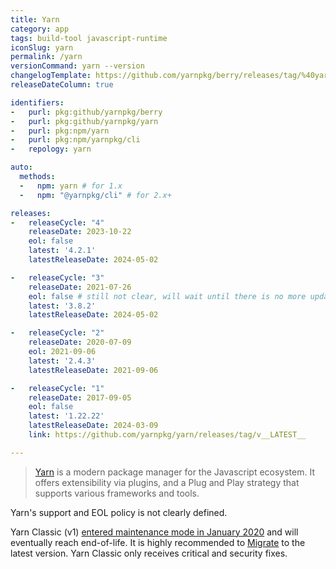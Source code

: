 ```yaml
---
title: Yarn
category: app
tags: build-tool javascript-runtime
iconSlug: yarn
permalink: /yarn
versionCommand: yarn --version
changelogTemplate: https://github.com/yarnpkg/berry/releases/tag/%40yarnpkg%2Fcli%2F__LATEST__
releaseDateColumn: true

identifiers:
-   purl: pkg:github/yarnpkg/berry
-   purl: pkg:github/yarnpkg/yarn
-   purl: pkg:npm/yarn
-   purl: pkg:npm/yarnpkg/cli
-   repology: yarn

auto:
  methods:
  -   npm: yarn # for 1.x
  -   npm: "@yarnpkg/cli" # for 2.x+

releases:
-   releaseCycle: "4"
    releaseDate: 2023-10-22
    eol: false
    latest: '4.2.1'
    latestReleaseDate: 2024-05-02

-   releaseCycle: "3"
    releaseDate: 2021-07-26
    eol: false # still not clear, will wait until there is no more updates
    latest: '3.8.2'
    latestReleaseDate: 2024-05-02

-   releaseCycle: "2"
    releaseDate: 2020-07-09
    eol: 2021-09-06
    latest: '2.4.3'
    latestReleaseDate: 2021-09-06

-   releaseCycle: "1"
    releaseDate: 2017-09-05
    eol: false
    latest: '1.22.22'
    latestReleaseDate: 2024-03-09
    link: https://github.com/yarnpkg/yarn/releases/tag/v__LATEST__

---
```


> [Yarn](https://yarnpkg.com/) is a modern package manager for the Javascript ecosystem. It offers
> extensibility via plugins, and a Plug and Play strategy that supports various frameworks and tools.

Yarn's support and EOL policy is not clearly defined.

Yarn Classic (v1) [entered maintenance mode in January 2020](https://dev.to/arcanis/introducing-yarn-2-4eh1#what-will-happen-to-the-legacy-codebase)
and will eventually reach end-of-life. It is highly recommended to
[Migrate](https://yarnpkg.com/migration/overview) to the latest version. Yarn
Classic only receives critical and security fixes.
